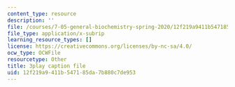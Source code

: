 ```yaml
---
content_type: resource
description: ''
file: /courses/7-05-general-biochemistry-spring-2020/12f219a9411b547185da7b880c7de953_KLb5CmPM7YY.vtt
file_type: application/x-subrip
learning_resource_types: []
license: https://creativecommons.org/licenses/by-nc-sa/4.0/
ocw_type: OCWFile
resourcetype: Other
title: 3play caption file
uid: 12f219a9-411b-5471-85da-7b880c7de953
---
```

